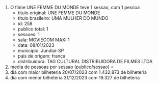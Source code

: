 1. O filme UNE FEMME DU MONDE teve 1 sessao, com 1 pessoa 
    - titulo original: UNE FEMME DU MONDE
    - titulo brasileiro: UMA MULHER DO MUNDO
    - id: 258
    - publico total: 1
    - sessoes: 1
    - sala: MOVIECOM MAXI 1
    - data: 08/01/2023
    - municipio: Jundiaí-SP
    - pais de origem: frança
    - distribuidora: TAG CULTURAL DISTRIBUIDORA DE FILMES LTDA
2. media de pessoas por sessao (publico/sessao) = 
3. dia com maior bilheteria 20/07/2023 com 1.432.873 de bilheteria
4. dia com menor bilheteria 31/12/2023 com 19.327 de bilheteria 
